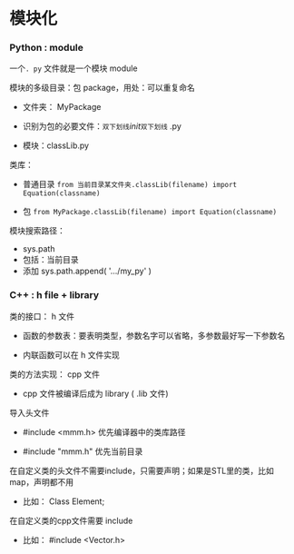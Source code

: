 # 模块化

### Python : module

一个`. py` 文件就是一个模块 module

模块的多级目录：包 package，用处：可以重复命名

* 文件夹： MyPackage

* 识别为包的必要文件：`双下划线`_init_`双下划线` .py

* 模块：classLib.py

类库：

* 普通目录      `from 当前目录某文件夹.classLib(filename) import Equation(classname)`

* 包         `from MyPackage.classLib(filename) import Equation(classname)`

模块搜索路径：

* sys.path
* 包括：当前目录
* 添加     sys.path.append\( '.../my\_py' \)

### C++ : h file + library

类的接口： h 文件

* 函数的参数表：要表明类型，参数名字可以省略，多参数最好写一下参数名

* 内联函数可以在 h 文件实现

类的方法实现： cpp 文件

* cpp 文件被编译后成为 library \( .lib 文件\)

导入头文件

* \#include &lt;mmm.h&gt;     优先编译器中的类库路径

* \#include "mmm.h"        优先当前目录

在自定义类的头文件不需要include，只需要声明；如果是STL里的类，比如map，声明都不用

* 比如： Class Element; 

在自定义类的cpp文件需要 include

* 比如： \#include &lt;Vector.h&gt;



